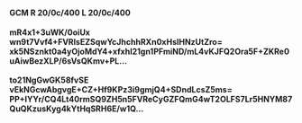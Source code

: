 #### GCM R 20/0c/400 L 20/0c/400
**mR4x1+3uWK/0oiUx**<br/>**wn9t7Vvf4+FVRlsEZSqwYcJhchhRXn0xHsIHNzUtZro=**<br/>**xk5NSznkt0a4yOjoMdY4+xfxhl21gn1PFmiND/mL4vKJFQ2Ora5F+ZKRe0uAiwBezXLP/6sVsQKmv+PL...**<br/><br/>
**to21NgGwGK58fvSE**<br/>**vEkNGcwAbgvgE+CZ+Hf9KPz3i9gmjQ4+SDndLcsZ5ms=**<br/>**PP+IYYr/CQ4Lt40rmSQ9ZH5n5FVReCyGZFQmG4wT2OLFS7Lr5HNYM87QuQKzusKyg4kYtHqSRH6E/w1Q...**